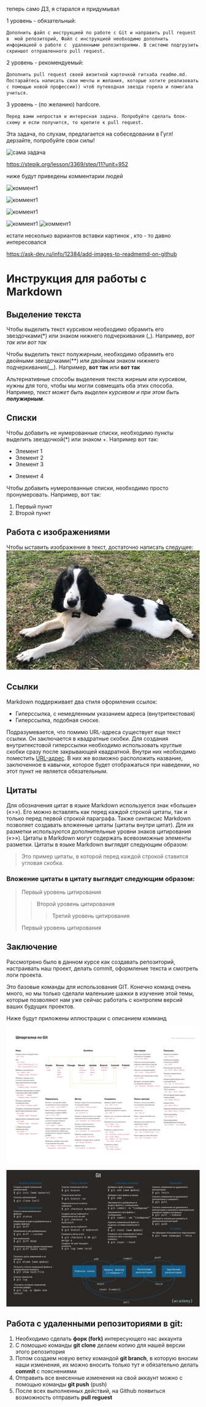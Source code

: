 

теперь само ДЗ, я старался и придумывал


1 уровень - обязательный:

    Дополнить файл с инструкцией по работе с Git и направить pull request в  мой репозиторий, Файл с инструкцией необходимо дополнить информацией о работе с  удаленными репозиториями. В системе подгрузить скриншот отправленного pull request.


2 уровень - рекомендуемый:

    Дополнить pull request своей визитной карточкой гитхаба readme.md. Постарайтесь написать свои мечты и желания, которые хотите реализовать с помощью новой профессии)) чтоб путеводная звезда горела и помогала учиться.

3 уровень - (по желанию) hardcore. 

    Перед вами непростая и интересная задача. Попробуйте сделать блок-схему и если получится, то крепите к pull request.


Эта задача, по слухам, предлагается на собеседовании в Гугл! дерзайте, попробуйте свои силы!

![сама задача](task.png)

https://stepik.org/lesson/3369/step/11?unit=952

ниже будут приведены комментарии людей

![коммент1](kom1.png)

![коммент1](kom4.png)

![коммент1](kom3.png)

![коммент1](kom5.png)
![коммент1](kom2.png)


кстати несколько вариантов вставки картинок , кто - то давно интересовался

https://ask-dev.ru/info/12384/add-images-to-readmemd-on-github


# Инструкция для работы с Markdown

## Выделение текста

Чтобы выделить текст курсивом необходимо обрамить его звездочками(*) или знаком нижнего подчеркивания (_). Например, *вот так* или _вот так_

Чтобы выделить текст полужирным, необходимо обрамить его двойными звездочками(**) или двойным знаком нижнего подчеркивания(__). Например, **вот так** или __вот так__

Альтернативные способы выделения текста жирным или курсивом, нужны для того, чтобы мы могли совмещать оба этих способа. Например, _текст может быть выделен курсивом и при этом быть **полужирным**_.

## Списки

Чтобы добавить не нумерованные списки, необходимо пункты выделить звездочкой(*) или знаком +. Например вот так:
* Элемент 1
* Элемент 2
* Элемент 3
+ Элемент 4

Чтобы добавить нумеролванные списки, необходимо просто пронумеровать. Например, вот так:
1. Первый пункт
2. Второй  пункт



## Работа с изображениями

Чтобы ыставить изображение в текст, достаточно написать следущее:
![Привет, это Тема](Тема.PNG)
## Ссылки

Markdown поддерживает два стиля оформления ссылок:

* Гиперссылка, с немедленным указанием адреса (внутритекстовая)
* Гиперссылка, подобная сноске.

Подразумевается, что помимо URL-адреса существует еще текст ссылки. Он заключается в квадратные скобки. Для создания внутритекстовой гиперссылки необходимо использовать круглые скобки сразу после закрывающей квадратной. Внутри них необходимо поместить [URL-адрес](https://gist.github.com/Jekins/2bf2d0638163f1294637#Links). В них же возможно расположить название, заключенное в кавычки, которое будет отображаться при наведении, но этот пункт не является обязательным.

## Цитаты

Для обозначения цитат в языке Markdown используется знак «больше» («>»). Его можно вставлять как перед каждой строкой цитаты, так и только перед первой строкой параграфа. Также синтаксис Markdown позволяет создавать вложенные цитаты (цитаты внутри цитат). Для их разметки используются дополнительные уровни знаков цитирования («>»). Цитаты в Markdown могут содержать всевозможные элементы разметки. Цитаты в языке Markdown выглядят следующим образом:

>Это пример цитаты,
>в которой перед каждой строкой
>ставится угловая скобка.

### Вложение цитаты в цитату выглядит следующим образом:

> Первый уровень цитирования
>> Второй уровень цитирования
>>> Третий уровень цитирования
>
>Первый уровень цитирования

## Заключение

Рассмотрено было в данном курсе как создавать репозиторий, настраивать наш проект, делать commit, оформление текста и смотреть логи проекта.

Это базовые команды для использования GIT. Конечно команд очень много, но мы только сделали маленькие шажки в изучение этой темы, которые позволяют нам уже сейчас работать с контролем версий ваших будущих проектов.

Ниже будут приложены иллюстрации с описанием комманд

![Подсказки](Подсказка.jpg) 

![Подсказки2](%D0%9F%D0%BE%D0%B4%D1%81%D0%BA%D0%B0%D0%B7%D0%BA%D0%B02.jpeg)  

##  Работа с удаленными репозиториями в git:

1. Необходимо сделать __форк (fork)__ интересующего нас аккаунта
2. С помощью команды __git clone__ делаем копию для нашей версии этого репозитория
3. Потом создаем новую ветку командой __git branch__, в которую вносим наши изменения, их можно вносить только тут и 
обязательно делать __commit__ с пояснениями
4. Отправить все внесенные изменения на свой аккаунт можно с помощью команды __git push__ (push)
5. После всех выполненных действий, на Github появиться возможность отправить __pull reguest__  

